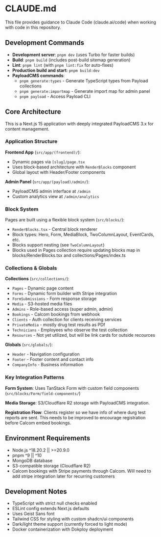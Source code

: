# CLAUDE.md

This file provides guidance to Claude Code (claude.ai/code) when working with code in this repository.

## Development Commands

- **Development server**: `pnpm dev` (uses Turbo for faster builds)
- **Build**: `pnpm build` (includes post-build sitemap generation)
- **Lint**: `pnpm lint` (with `pnpm lint:fix` for auto-fixes)
- **Production build and start**: `pnpm build:dev`
- **PayloadCMS commands**:
  - `pnpm generate:types` - Generate TypeScript types from Payload collections
  - `pnpm generate:importmap` - Generate import map for admin panel
  - `pnpm payload` - Access Payload CLI

## Core Architecture

This is a Next.js 15 application with deeply integrated PayloadCMS 3.x for content management.

### Application Structure

**Frontend App** (`src/app/(frontend)/`):
- Dynamic pages via `[slug]/page.tsx` 
- Uses block-based architecture with `RenderBlocks` component
- Global layout with Header/Footer components

**Admin Panel** (`src/app/(payload)/admin/`):
- PayloadCMS admin interface at `/admin`
- Custom analytics view at `/admin/analytics`

### Block System

Pages are built using a flexible block system (`src/blocks/`):
- `RenderBlocks.tsx` - Central block renderer
- Block types: Hero, Form, MediaBlock, TwoColumnLayout, EventCards, etc.
- Blocks support nesting (see `TwoColumnLayout`)
- Blocks used in Pages collection require updating blocks map in blocks/RenderBlocks.tsx and collections/Pages/index.ts

### Collections & Globals

**Collections** (`src/collections/`):
- `Pages` - Dynamic page content
- `Forms` - Dynamic form builder with Stripe integration
- `FormSubmissions` - Form response storage
- `Media` - S3-hosted media files
- `Admins` - Role-based access (super admin, admin)
- `Bookings` - Calcom bookings from webhook
- `Clients` - Auth collection for clients receiving services
- `PrivateMedia` - mostly drug test results as PDf
- `Technicians` - Employees who observe the test collection
- `Resources` - Not yet utilized, but will be link cards for outside recources

**Globals** (`src/globals/`):
- `Header` - Navigation configuration
- `Footer` - Footer content and contact info
- `CompanyInfo` - Business information

### Key Integration Patterns

**Form System**: Uses TanStack Form with custom field components (`src/blocks/Form/field-components/`)

**Media Storage**: S3/Cloudflare R2 storage with PayloadCMS integration.

**Registration Flow**: Clients register so we have info of where durg test reports are sent. This needs to be improved to encourage registration before Calcom embed bookings.

## Environment Requirements

- Node.js ^18.20.2 || >=20.9.0
- pnpm ^9 || ^10
- MongoDB database
- S3-compatible storage (Cloudflare R2)
- Calcom bookings with Stripe payments through Calcom. Will need to add stripe integration later for recurring customers

## Development Notes

- TypeScript with strict null checks enabled
- ESLint config extends Next.js defaults
- Uses Geist Sans font
- Tailwind CSS for styling with custom shadcn/ui components
- Dark/light theme support (currently forced to light mode)
- Docker containerization with Dokploy deployment